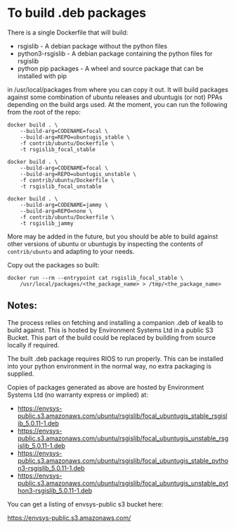 # To build .deb packages

There is a single Dockerfile that will build:

* rsgislib - A debian package without the python files
* python3-rsgislib - A debian package containing the python files for rsgislib
* python pip packages - A wheel and source package that can be installed with pip

in /usr/local/packages from where you can copy it out.  It will build packages
against some combination of ubuntu releases and ubuntugis (or not) PPAs depending
on the build args used.  At the moment, you can run the following from the root of
the repo:

```
docker build . \
    --build-arg=CODENAME=focal \
    --build-arg=REPO=ubuntugis_stable \
    -f contrib/ubuntu/Dockerfile \
    -t rsgislib_focal_stable

docker build . \
    --build-arg=CODENAME=focal \
    --build-arg=REPO=ubuntugis_unstable \
    -f contrib/ubuntu/Dockerfile \
    -t rsgislib_focal_unstable

docker build . \
    --build-arg=CODENAME=jammy \
    --build-arg=REPO=none \
    -f contrib/ubuntu/Dockerfile \
    -t rsgislib_jammy
```

More may be added in the future, but you should be able to build against other
versions of ubuntu or ubuntugis by inspecting the contents of `contrib/ubuntu`
and adapting to your needs.

Copy out the packages so built:

```
docker run --rm --entrypoint cat rsgislib_focal_stable \
    /usr/local/packages/<the_package_name> > /tmp/<the_package_name>
```

## Notes:

The process relies on fetching and installing a companion .deb of kealib to build against. This is hosted by Environment Systems Ltd in a public S3 Bucket. This part of the build could be replaced by building from source locally if required.

The built .deb package requires RIOS to run properly. This can be installed into your python environment in the normal way, no extra packaging is supplied.

Copies of packages generated as above are hosted by Environment Systems Ltd (no warranty express or implied) at:

 - https://envsys-public.s3.amazonaws.com/ubuntu/rsgislib/focal_ubuntugis_stable_rsgislib_5.0.11-1.deb
 - https://envsys-public.s3.amazonaws.com/ubuntu/rsgislib/focal_ubuntugis_unstable_rsgislib_5.0.11-1.deb
 - https://envsys-public.s3.amazonaws.com/ubuntu/rsgislib/focal_ubuntugis_stable_python3-rsgislib_5.0.11-1.deb
 - https://envsys-public.s3.amazonaws.com/ubuntu/rsgislib/focal_ubuntugis_unstable_python3-rsgislib_5.0.11-1.deb

You can get a listing of envsys-public s3 bucket here:

https://envsys-public.s3.amazonaws.com/
